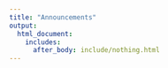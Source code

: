```yaml
---
title: "Announcements"
output:
  html_document:
    includes:
      after_body: include/nothing.html
---
```




